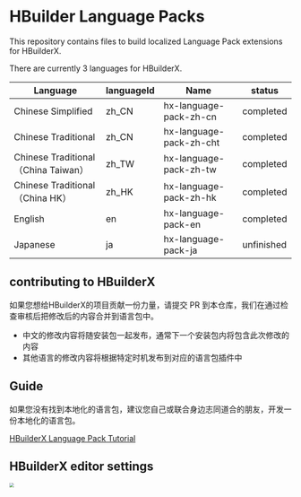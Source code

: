 # HBuilder Language Packs

This repository contains files to build localized Language Pack extensions for HBuilderX.

There are currently 3 languages for HBuilderX.

|Language	|languageId	|  Name			| status	|
|--		|--			| --					| --	|
|Chinese Simplified	|zh_CN		| hx-language-pack-zh-cn| completed|
|Chinese Traditional	|zh_CN		| hx-language-pack-zh-cht	| completed|
|Chinese Traditional（China Taiwan）|zh_TW        | hx-language-pack-zh-tw   | completed|
|Chinese Traditional（China HK）|zh_HK        | hx-language-pack-zh-hk   | completed|
|English	|en			|hx-language-pack-en	| completed|
|Japanese	|ja			|hx-language-pack-ja	|unfinished	|


## contributing to HBuilderX

如果您想给HBuilderX的项目贡献一份力量，请提交 PR 到本仓库，我们在通过检查审核后把修改后的内容合并到语言包中。

- 中文的修改内容将随安装包一起发布，通常下一个安装包内将包含此次修改的内容
- 其他语言的修改内容将根据特定时机发布到对应的语言包插件中

## Guide

如果您没有找到本地化的语言包，建议您自己或联合身边志同道合的朋友，开发一份本地化的语言包。

[HBuilderX Language Pack Tutorial](docs/tutorial.md)

## HBuilderX editor settings

<img src="/docs/images/HBuilderX_Language_Settings.jpeg" style="zoom: 50%;" />
